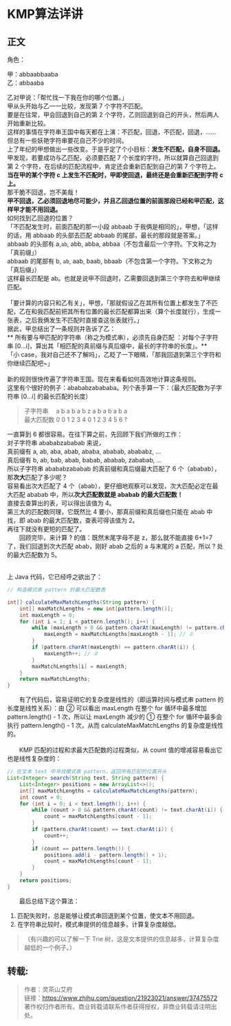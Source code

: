 # KMP算法详讲
## 正文
角色：<br> 

甲：abbaabbaaba <br>
乙：abbaaba<br>

乙对甲说：「帮忙找一下我在你的哪个位置。」<br>
甲从头开始与乙一一比较，发现第 7 个字符不匹配。<br>
要是在往常，甲会回退到自己的第 2 个字符，乙则回退到自己的开头，然后两人开始重新比较。<br>
这样的事情在字符串王国中每天都在上演：不匹配，回退，不匹配，回退，……<br>
但总有一些妖艳字符串要花自己不少的时间。<br>
上了年纪的甲想做出一些改变。于是乎定了个小目标：**发生不匹配，自身不回退。** <br>
甲发现，若要成功与乙匹配，必须要匹配 7 个长度的字符。所以就算自己回退到第 2 个字符，在后续的匹配流程中，肯定还会重新匹配到自己的第 7 个字符上。<br>
**当在甲的某个字符 c 上发生不匹配时，甲即使回退，最终还是会重新匹配到字符 c 上。**<br>
那干脆不回退，岂不美哉！<br>
**甲不回退，乙必须回退地尽可能少，并且乙回退位置的前面那段已经和甲匹配，这样甲才能不用回退。**<br>
如何找到乙回退的位置？<br>
「不匹配发生时，前面匹配的那一小段 abbaab 于我俩是相同的」，甲想，「这样的话，用 abbaab 的头部去匹配 abbaab 的尾部，最长的那段就是答案。」<br>
abbaab 的头部有 a,`ab`, abb, abba, abbaa（不包含最后一个字符。下文称之为「真前缀」）<br>
abbaab 的尾部有 b, `ab`, aab, baab, bbaab（不包含第一个字符。下文称之为「真后缀」）<br>
这样最长匹配是 ab。也就是说甲不回退时，乙需要回退到第三个字符去和甲继续匹配。<br><br>
「要计算的内容只和乙有关」，甲想，「那就假设乙在其所有位置上都发生了不匹配，乙在和我匹配前把其所有位置的最长匹配都算出来（算个长度就行），生成一张表，之后我俩发生不匹配时直接查这张表就行。」<br>
据此，甲总结出了一条规则并告诉了乙：<br>
** 所有要与甲匹配的字符串（称之为模式串），必须先自身匹配 ：对每个子字符串 [0...i]，算出其「相匹配的真前缀与真后缀中，最长的字符串的长度」。** <br>
「小 case，我对自己还不了解吗」，乙眨了一下眼睛，「那我回退到第三个字符和你继续匹配吧~」<br><br>
新的规则很快传遍了字符串王国。现在来看看如何高效地计算这条规则。<br>
这里有个很好的例子：abababzabababa。列个表手算一下：（最大匹配数为子字符串 [0...i] 的最长匹配的长度）<br>
>子字符串　 a b a b a b z a b a b a b a<br>
最大匹配数  0 0 1 2 3 4 0 1 2 3 4 5 6 ?<br>

一直算到 6 都很容易。在往下算之前，先回顾下我们所做的工作：<br>
对子字符串 abababzababab 来说，<br>
真前缀有 a, ab, aba, abab, ababa, ababab, abababz, ...<br>
真后缀有 b, ab, bab, abab, babab, ababab, zababab, ...<br>
所以子字符串 abababzababab 的真前缀和真后缀最大匹配了 6 个（ababab），那**次大**匹配了多少呢？<br>
容易看出次大匹配了 4 个（abab），更仔细地观察可以发现，次大匹配必定在最大匹配 ababab 中，所以**次大匹配数就是 ababab 的最大匹配数！**<br>
直接去查算出的表，可以得出该值为 4。<br>
第三大的匹配数同理，它既然比 4 要小，那真前缀和真后缀也只能在 abab 中找，即 abab 的最大匹配数，查表可得该值为 2。<br>
再往下就没有更短的匹配了。<br>
&emsp;&emsp;回顾完毕，来计算 ? 的值：既然末尾字母不是 z，那么就不能直接 6+1=7 了，我们回退到次大匹配 abab，刚好 abab 之后的 a 与末尾的 a 匹配，所以 ? 处的最大匹配数为 5。<br><br>

上 Java 代码，它已经呼之欲出了：
```java
// 构造模式串 pattern 的最大匹配数表

int[] calculateMaxMatchLengths(String pattern) {
    int[] maxMatchLengths = new int[pattern.length()];
    int maxLength = 0;
    for (int i = 1; i < pattern.length(); i++) {
        while (maxLength > 0 && pattern.charAt(maxLength) != pattern.charAt(i)) {
            maxLength = maxMatchLengths[maxLength - 1]; // ①
        }
        if (pattern.charAt(maxLength) == pattern.charAt(i)) {
            maxLength++; // ②
        }
        maxMatchLengths[i] = maxLength;
    }
    return maxMatchLengths;
}
```
&emsp;&emsp;有了代码后，容易证明它的复杂度是线性的（即运算时间与模式串 pattern 的长度是线性关系）：由 ② 可以看出 maxLength 在整个 for 循环中最多增加 pattern.length() - 1 次，所以让 maxLength 减少的 ① 在整个 for 循环中最多会执行 pattern.length() - 1 次，从而 calculateMaxMatchLengths 的复杂度是线性的。<br><br>
&emsp;&emsp;KMP 匹配的过程和求最大匹配数的过程类似，从 count 值的增减容易看出它也是线性复杂度的：
``` java
// 在文本 text 中寻找模式串 pattern，返回所有匹配的位置开头
List<Integer> search(String text, String pattern) {
    List<Integer> positions = new ArrayList<>();
    int[] maxMatchLengths = calculateMaxMatchLengths(pattern);
    int count = 0;
    for (int i = 0; i < text.length(); i++) {
        while (count > 0 && pattern.charAt(count) != text.charAt(i)) {
            count = maxMatchLengths[count - 1];
        }
        if (pattern.charAt(count) == text.charAt(i)) {
            count++;
        }
        if (count == pattern.length()) {
            positions.add(i - pattern.length() + 1);
            count = maxMatchLengths[count - 1];
        }
    }
    return positions;
}
```
&emsp;&emsp;最后总结下这个算法：
1. 匹配失败时，总是能够让模式串回退到某个位置，使文本不用回退。
2. 在字符串比较时，模式串提供的信息越多，计算复杂度越低。
>（有兴趣的可以了解一下 Trie 树，这是文本提供的信息越多，计算复杂度越低的一个例子。）
## 转载:
>作者：灵茶山艾府<br>
>链接：https://www.zhihu.com/question/21923021/answer/37475572<br>
>著作权归作者所有。商业转载请联系作者获得授权，非商业转载请注明出处。
